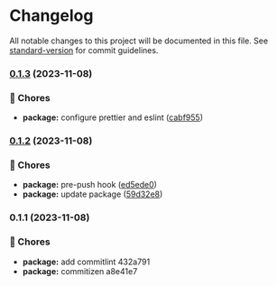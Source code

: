 # Changelog

All notable changes to this project will be documented in this file. See [standard-version](https://github.com/conventional-changelog/standard-version) for commit guidelines.

### [0.1.3](https://github.com/delt4d/NextApp/compare/v0.1.2...v0.1.3) (2023-11-08)


### 🚚 Chores

* **package:** configure prettier and eslint ([cabf955](https://github.com/delt4d/NextApp/commit/cabf9555cf362eb709bdf87e951a541bde015ac5))

### [0.1.2](https://github.com/delt4d/NextApp/compare/v0.1.1...v0.1.2) (2023-11-08)

### 🚚 Chores

-   **package:** pre-push hook ([ed5ede0](https://github.com/delt4d/NextApp/commit/ed5ede0f4a1f36f310310d6694d163a9da8b082d))
-   **package:** update package ([59d32e8](https://github.com/delt4d/NextApp/commit/59d32e8e650430e3fdcf6bf394aec08887d5608b))

### 0.1.1 (2023-11-08)

### 🚚 Chores

-   **package:** add commitlint 432a791
-   **package:** commitizen a8e41e7
